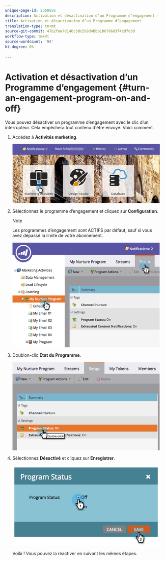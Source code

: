 ```yaml
---
unique-page-id: 2359856
description: Activation et désactivation d’un Programme d’engagement - Documentation marketing - Documentation du produit
title: Activation et désactivation d’un Programme d’engagement
translation-type: tm+mt
source-git-commit: 47b2fee7d146c3dc558d4bbb10070683f4cdfd3d
workflow-type: tm+mt
source-wordcount: '94'
ht-degree: 0%

---
```



# Activation et désactivation d’un Programme d’engagement {#turn-an-engagement-program-on-and-off}

Vous pouvez désactiver un programme d’engagement avec le clic d’un interrupteur. Cela empêchera tout contenu d&#39;être envoyé. Voici comment.

1. Accédez à **Activités marketing**.

   ![](assets/login-marketing-activities.png)

1. Sélectionnez le programme d’engagement et cliquez sur **Configuration**.

   >[!NOTE]
   >
   >Les programmes d’engagement sont ACTIFS par défaut, sauf si vous avez dépassé la limite de votre abonnement.

   ![](assets/image2014-9-15-17-3a14-3a56.png)

1. Doublon-clic **Etat du Programme**.

   ![](assets/image2014-9-15-17-3a14-3a59.png)

1. Sélectionnez **Désactivé** et cliquez sur **Enregistrer**.

   ![](assets/image2014-9-15-17-3a15-3a2.png)

   Voilà ! Vous pouvez la réactiver en suivant les mêmes étapes.

